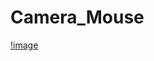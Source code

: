 # Camera_Mouse
 
 
[!image](https://github.com/MinarAshiqTishan/Camera_Mouse/blob/master/Capture.JPG)
